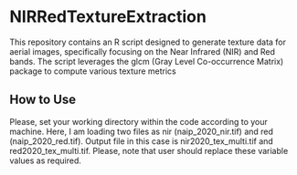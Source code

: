# NIRRedTextureExtraction
This repository contains an R script designed to generate texture data for aerial images, specifically focusing on the Near Infrared (NIR) and Red bands. The script leverages the glcm (Gray Level Co-occurrence Matrix) package to compute various texture metrics

## How to Use
Please, set your working directory within the code according to your machine.
Here, I am loading two files as nir (naip_2020_nir.tif) and red (naip_2020_red.tif).
Output file in this case is nir2020_tex_multi.tif and red2020_tex_multi.tif.
Please, note that user should replace these variable values as required.
